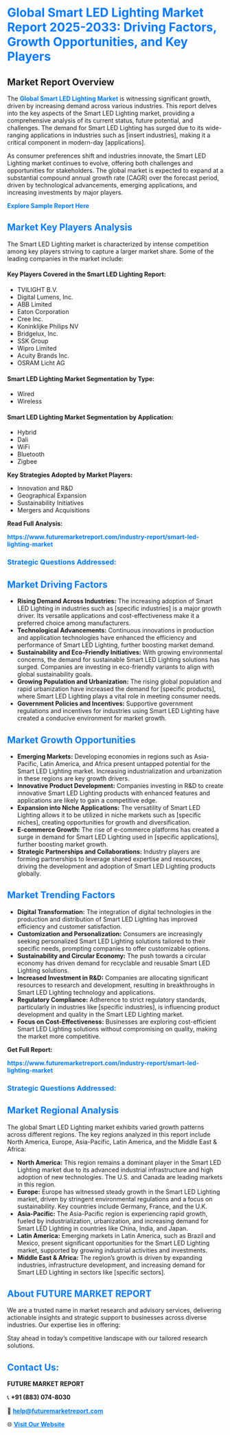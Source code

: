 <h1 style="color: #007BFF;">Global Smart LED Lighting Market Report 2025-2033: Driving Factors, Growth Opportunities, and Key Players</h1>

<section id="overview">
<h2>Market Report Overview</h2>
<p>The <a href="https://www.futuremarketreport.com/industry-report/smart-led-lighting-market" style="color: #007BFF; text-decoration: none;"><strong>Global Smart LED Lighting Market</strong></a> is witnessing significant growth, driven by increasing demand across various industries. This report delves into the key aspects of the Smart LED Lighting market, providing a comprehensive analysis of its current status, future potential, and challenges. The demand for Smart LED Lighting has surged due to its wide-ranging applications in industries such as [insert industries], making it a critical component in modern-day [applications].</p>
<p>As consumer preferences shift and industries innovate, the Smart LED Lighting market continues to evolve, offering both challenges and opportunities for stakeholders. The global market is expected to expand at a substantial compound annual growth rate (CAGR) over the forecast period, driven by technological advancements, emerging applications, and increasing investments by major players.</p>
</section>

<section id="overview">
<p><a href="https://www.futuremarketreport.com/request-sample/reportId=115481" style="color: #007BFF; text-decoration: none;"><strong>Explore Sample Report Here</strong></a></p>
</section>

<section id="key-players">
<h2 style="color: #007BFF;">Market Key Players Analysis</h2>
<p>The Smart LED Lighting market is characterized by intense competition among key players striving to capture a larger market share. Some of the leading companies in the market include:</p>
<h4>Key Players Covered in the Smart LED Lighting Report:</h4>
<ul><li>TVILIGHT B.V.</li><li>Digital Lumens, Inc.</li><li>ABB Limited</li><li>Eaton Corporation</li><li>Cree Inc.</li><li>Koninklijke Philips NV</li><li>Bridgelux, Inc.</li><li>SSK Group</li><li>Wipro Limited</li><li>Acuity Brands Inc.</li><li>OSRAM Licht AG</li></ul>
<h4>Smart LED Lighting Market Segmentation by Type:</h4>
<ul><li>Wired</li><li>Wireless</li></ul>

<h4>Smart LED Lighting Market Segmentation by Application:</h4>
<ul><li>Hybrid</li><li>Dali</li><li>WiFi</li><li>Bluetooth</li><li>Zigbee</li></ul>
<p><strong>Key Strategies Adopted by Market Players:</strong></p>
<ul>
<li>Innovation and R&D</li>
<li>Geographical Expansion</li>
<li>Sustainability Initiatives</li>
<li>Mergers and Acquisitions</li>
</ul>
</section>

<section>
<p><strong>Read Full Analysis: </strong></p><a href="https://www.futuremarketreport.com/industry-report/smart-led-lighting-market" style="color: #007BFF; text-decoration: none;"><strong>https://www.futuremarketreport.com/industry-report/smart-led-lighting-market</strong></a>
<h3 style="color: #007BFF;">Strategic Questions Addressed:</h3>
</section>

<section id="driving-factors">
<h2 style="color: #007BFF;">Market Driving Factors</h2>
<ul>
<li><strong>Rising Demand Across Industries:</strong> The increasing adoption of Smart LED Lighting in industries such as [specific industries] is a major growth driver. Its versatile applications and cost-effectiveness make it a preferred choice among manufacturers.</li>
<li><strong>Technological Advancements:</strong> Continuous innovations in production and application technologies have enhanced the efficiency and performance of Smart LED Lighting, further boosting market demand.</li>
<li><strong>Sustainability and Eco-Friendly Initiatives:</strong> With growing environmental concerns, the demand for sustainable Smart LED Lighting solutions has surged. Companies are investing in eco-friendly variants to align with global sustainability goals.</li>
<li><strong>Growing Population and Urbanization:</strong> The rising global population and rapid urbanization have increased the demand for [specific products], where Smart LED Lighting plays a vital role in meeting consumer needs.</li>
<li><strong>Government Policies and Incentives:</strong> Supportive government regulations and incentives for industries using Smart LED Lighting have created a conducive environment for market growth.</li>
</ul>
</section>

<section id="growth-opportunities">
<h2 style="color: #007BFF;">Market Growth Opportunities</h2>
<ul>
<li><strong>Emerging Markets:</strong> Developing economies in regions such as Asia-Pacific, Latin America, and Africa present untapped potential for the Smart LED Lighting market. Increasing industrialization and urbanization in these regions are key growth drivers.</li>
<li><strong>Innovative Product Development:</strong> Companies investing in R&D to create innovative Smart LED Lighting products with enhanced features and applications are likely to gain a competitive edge.</li>
<li><strong>Expansion into Niche Applications:</strong> The versatility of Smart LED Lighting allows it to be utilized in niche markets such as [specific niches], creating opportunities for growth and diversification.</li>
<li><strong>E-commerce Growth:</strong> The rise of e-commerce platforms has created a surge in demand for Smart LED Lighting used in [specific applications], further boosting market growth.</li>
<li><strong>Strategic Partnerships and Collaborations:</strong> Industry players are forming partnerships to leverage shared expertise and resources, driving the development and adoption of Smart LED Lighting products globally.</li>
</ul>
</section>

<section id="trending-factors">
<h2 style="color: #007BFF;">Market Trending Factors</h2>
<ul>
<li><strong>Digital Transformation:</strong> The integration of digital technologies in the production and distribution of Smart LED Lighting has improved efficiency and customer satisfaction.</li>
<li><strong>Customization and Personalization:</strong> Consumers are increasingly seeking personalized Smart LED Lighting solutions tailored to their specific needs, prompting companies to offer customizable options.</li>
<li><strong>Sustainability and Circular Economy:</strong> The push towards a circular economy has driven demand for recyclable and reusable Smart LED Lighting solutions.</li>
<li><strong>Increased Investment in R&D:</strong> Companies are allocating significant resources to research and development, resulting in breakthroughs in Smart LED Lighting technology and applications.</li>
<li><strong>Regulatory Compliance:</strong> Adherence to strict regulatory standards, particularly in industries like [specific industries], is influencing product development and quality in the Smart LED Lighting market.</li>
<li><strong>Focus on Cost-Effectiveness:</strong> Businesses are exploring cost-efficient Smart LED Lighting solutions without compromising on quality, making the market more competitive.</li>
</ul>
</section>

<section>
<p><strong>Get Full Report: </strong></p><a href="https://www.futuremarketreport.com/industry-report/smart-led-lighting-market" style="color: #007BFF; text-decoration: none;"><strong>https://www.futuremarketreport.com/industry-report/smart-led-lighting-market</strong></a>
<h3 style="color: #007BFF;">Strategic Questions Addressed:</h3>
</section>


<section id="regional-analysis">
<h2 style="color: #007BFF;">Market Regional Analysis</h2>
<p>The global Smart LED Lighting market exhibits varied growth patterns across different regions. The key regions analyzed in this report include North America, Europe, Asia-Pacific, Latin America, and the Middle East & Africa:</p>
<ul>
<li><strong>North America:</strong> This region remains a dominant player in the Smart LED Lighting market due to its advanced industrial infrastructure and high adoption of new technologies. The U.S. and Canada are leading markets in this region.</li>
<li><strong>Europe:</strong> Europe has witnessed steady growth in the Smart LED Lighting market, driven by stringent environmental regulations and a focus on sustainability. Key countries include Germany, France, and the U.K.</li>
<li><strong>Asia-Pacific:</strong> The Asia-Pacific region is experiencing rapid growth, fueled by industrialization, urbanization, and increasing demand for Smart LED Lighting in countries like China, India, and Japan.</li>
<li><strong>Latin America:</strong> Emerging markets in Latin America, such as Brazil and Mexico, present significant opportunities for the Smart LED Lighting market, supported by growing industrial activities and investments.</li>
<li><strong>Middle East & Africa:</strong> The region’s growth is driven by expanding industries, infrastructure development, and increasing demand for Smart LED Lighting in sectors like [specific sectors].</li>
</ul>
</section>

<footer>
<h2 style="color: #007BFF;">About FUTURE MARKET REPORT</h2>
<p>We are a trusted name in market research and advisory services, delivering actionable insights and strategic support to businesses across diverse industries. Our expertise lies in offering:</p>

<p>Stay ahead in today’s competitive landscape with our tailored research solutions.</p>

<h2 style="color: #007BFF;">Contact Us:</h2>
<p><strong>FUTURE MARKET REPORT</strong></p>
<p>📞 <strong>+91 (883) 074-8030</strong></p>
<p>📧 <strong><a href="mailto:help@futuremarketreport.com" style="color: #007BFF;">help@futuremarketreport.com</a></strong></p>
<p>🌐 <strong><a href="https://www.futuremarketreport.com/" style="color: #007BFF;">Visit Our Website</a></strong></p>
</footer>